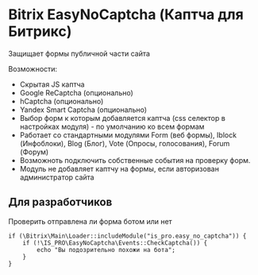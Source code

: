 # Bitrix EasyNoCaptcha (Каптча для Битрикс)

Защищает формы публичной части сайта

Возможности:
- Cкрытая JS каптча
- Google ReCaptcha (опционально)
- hCaptcha (опционально)
- Yandex Smart Captcha (опционально)
- Выбор форм к которым добавляется каптча (css селектор в настройках модуля) - по умолчанию ко всем формам
- Работает со стандартными модулями Form (веб формы), Iblock (Инфоблоки), Blog (Блог), Vote (Опросы, голосования), Forum (Форум)
- Возможноть подключить собственные события на проверку форм.
- Модуль не добавляет каптчу на формы, если авторизован администратор сайта

## Для разработчиков

Проверить отправлена ли форма ботом или нет

	if (\Bitrix\Main\Loader::includeModule("is_pro.easy_no_captcha")) {
		if (!\IS_PRO\EasyNoCaptcha\Events::CheckCaptcha()) {
			echo "Вы подозрительно похожи на бота";
		}
	}
